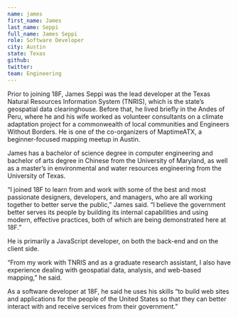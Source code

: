 ```yaml
---
name: james
first_name: James
last_name: Seppi
full_name: James Seppi
role: Software Developer
city: Austin
state: Texas
github: 
twitter:
team: Engineering
---
```

Prior to joining 18F, James Seppi was the lead developer at the Texas Natural Resources Information System (TNRIS), which is the state’s geospatial data clearinghouse. Before that, he lived briefly in the Andes of Peru, where he and his wife worked as volunteer consultants on a climate adaptation project for a commonwealth of local communities and Engineers Without Borders. He is one of the co-organizers of MaptimeATX, a beginner-focused mapping meetup in Austin.

James has a bachelor of science degree in computer engineering and bachelor of arts degree in Chinese from the University of Maryland, as well as a master’s in environmental and water resources engineering from the University of Texas. 

“I joined 18F to learn from and work with some of the best and most passionate designers, developers, and managers, who are all working together to better serve the public,” James said. “I believe the government better serves its people by building its internal capabilities and using modern, effective practices, both of which are being demonstrated here at 18F.”

He is primarily a JavaScript developer, on both the back-end and on the client side. 

“From my work with TNRIS and as a graduate research assistant, I also have experience dealing with geospatial data, analysis, and web-based mapping,” he said.

As a software developer at 18F, he said he uses his skills “to build web sites and applications for the people of the United States so that they can better interact with and receive services from their government.”
